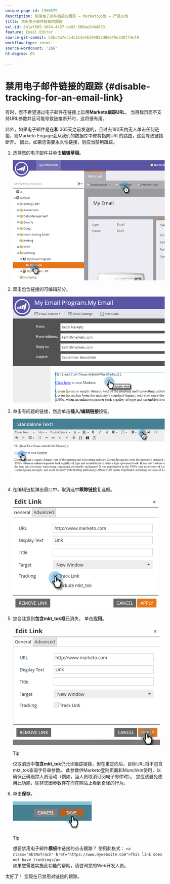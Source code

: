 ```yaml
---
unique-page-id: 1900579
description: 禁用电子邮件链接的跟踪 — Marketo文档 — 产品文档
title: 禁用电子邮件链接的跟踪
exl-id: 841ef605-1664-4457-bc83-50bbe5d44853
feature: Email Editor
source-git-commit: b3bc6a7ec14a513e4b294852d066f9e3d0f74ef8
workflow-type: tm+mt
source-wordcount: '266'
ht-degree: 0%

---
```


# 禁用电子邮件链接的跟踪 {#disable-tracking-for-an-email-link}

有时，您不希望通过电子邮件在链接上启用&#x200B;**Marketo跟踪URL**。 当目标页面不支持URL参数并且可能导致链接断开时，这将很有用。

此外，如果电子邮件是在&#x200B;**和** 365天之前发送的，且过去180天内无人单击任何链接，则Marketo Engage会从我们的数据库中修剪指向URL的路由，这会导致链接断开。 因此，如果您需要永久性链接，则应当禁用跟踪。

1. 选择您的电子邮件并单击&#x200B;**编辑草稿**。

   ![](assets/one-7.png)

1. 双击包含链接的可编辑部分。

   ![](assets/two-6.png)

1. 单击有问题的链接，然后单击&#x200B;**插入/编辑链接**&#x200B;按钮。

   ![](assets/three-6.png)

1. 在编辑链接弹出窗口中，取消选中&#x200B;**跟踪链接**&#x200B;复选框。

   ![](assets/four-4.png)

1. 您会注意到&#x200B;**包含mkt_tok框**&#x200B;已消失。 单击&#x200B;**应用**。

   ![](assets/five-3.png)

   >[!TIP]
   >
   >仅取消选中&#x200B;**包含mkt_tok**&#x200B;仍允许跟踪链接，但在重定向后，目标URL将不包含mkt_tok查询字符串参数。 此参数供Marketo登陆页面和Munchkin使用，以确保正确跟踪人员活动（例如，当人员取消订阅电子邮件时）。 您应该避免使用此功能，除非您因参数存在而在网站上看到奇怪的行为。

1. 单击&#x200B;**保存**。

   ![](assets/image2014-9-17-22-3a25-3a20.png)

   >[!TIP]
   >
   >想要禁用电子邮件&#x200B;**模板**中链接的点击跟踪？ 使用此格式：
   >`<a class="mktNoTrack" href="https://www.mywebsite.com">This link does not have tracking</a>`\
   >如果您需要实施此功能的帮助，请咨询您的Web开发人员。

太好了！ 您现在已禁用对链接的跟踪。

